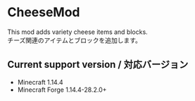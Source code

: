 # CheeseMod
This mod adds variety cheese items and blocks.  
チーズ関連のアイテムとブロックを追加します。

## Current support version / 対応バージョン
- Minecraft 1.14.4  
- Minecraft Forge 1.14.4-28.2.0+
